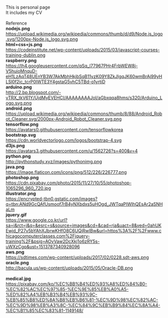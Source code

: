 This is personal page<br>
It includes my CV<br>
<br>
Reference<br>
**nodejs.png**<br>
https://upload.wikimedia.org/wikipedia/commons/thumb/d/d9/Node.js_logo.svg/1200px-Node.js_logo.svg.png<br>
**html+css+js.png**<br>
https://codeinstitute.net/wp-content/uploads/2015/03/javascript-courses-training-dublin.png<br>
**raspberry.png**<br>
https://lh4.googleusercontent.com/qSq_l77967PHr4FrbWEW8j-V5huioMnquD-eH1LzAqT48UEnYB3W7AkMbhHkjbSqB11yzK09Y8ZkJIgqJK60wmBrAj99yHLSl0f2ic_tcrP0lWTE3Y4gstaG5vhC5TBd-o1yrtiD<br>
**arduino.png**<br>
http://2.bp.blogspot.com/-vTRX_tkV61Y/UjdMyEVEHCI/AAAAAAAAJoI/aGbxqqa8hms/s320/Arduino_Logo.svg.png<br>
**android.png**<br>
https://upload.wikimedia.org/wikipedia/commons/thumb/8/88/Android_Robot_Cleaner.svg/2000px-Android_Robot_Cleaner.svg.png<br>
**tensorflow.png**<br>
https://avatars0.githubusercontent.com/tensorflowkorea<br>
**bootstrap.svg**<br>
https://cdn.worldvectorlogo.com/logos/bootstrap-4.svg<br>
**d3js.png**<br>
https://avatars3.githubusercontent.com/u/1562726?s=400&v=4<br>
**python.png**<br>
http://pythonstudy.xyz/images/pythonimg.png<br>
**java.png**<br>
https://image.flaticon.com/icons/png/512/226/226777.png<br>
**photoshop.png**<br>
https://cdn.pixabay.com/photo/2015/11/27/10/55/photoshop-1065296_960_720.jpg<br>
**illustrator.png**<br>
https://encrypted-tbn0.gstatic.com/images?q=tbn:ANd9GcQAfUsmoof7rB4yNXbdxs5uHOgd_JWTqaPlWIhQEsAr2aSNHaLm<br>
**jquery.gif**<br>
https://www.google.co.kr/url?sa=i&rct=j&q=&esrc=s&source=images&cd=&cad=rja&uact=8&ved=0ahUKEwjd_P27v5bYAhXJbrwKHfO8C6UQjRwIBw&url=https%3A%2F%2Fwww.chicagocomputerclasses.com%2Fjquery-training%2F&psig=AOvVaw2DcXkj1o6zRY5s-uWXzCgp&ust=1513787340928096<br>
**aws.png**<br>
https://sdtimes.com/wp-content/uploads/2017/02/0228.sdt-aws.png<br>
**oracle.png**<br>
http://bacula.us/wp-content/uploads/2015/05/Oracle-DB.png<br>
<br>
**medical.jpg**<br>
https://pixabay.com/ko/%EC%BB%B4%ED%93%A8%ED%84%B0-%EC%82%AC%EC%97%85-%EC%9E%85%EB%A0%A5-%ED%82%A4%EB%B3%B4%EB%93%9C-%EB%85%B8%ED%8A%B8%EB%B6%81-%EC%9D%98%EC%82%AC-%EC%9D%98%EB%A3%8C-%EC%84%9C%EB%B9%84%EC%8A%A4-%EC%B1%85%EC%83%81-1149148/<br>
